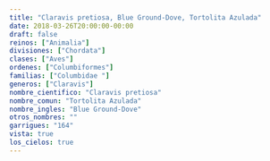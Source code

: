 ```yaml
---
title: "Claravis pretiosa, Blue Ground-Dove, Tortolita Azulada"
date: 2018-03-26T20:00:00-00:00
draft: false
reinos: ["Animalia"]
divisiones: ["Chordata"]
clases: ["Aves"]
ordenes: ["Columbiformes"]
familias: ["Columbidae "]
generos: ["Claravis"]
nombre_cientifico: "Claravis pretiosa"
nombre_comun: "Tortolita Azulada"
nombre_ingles: "Blue Ground-Dove"
otros_nombres: ""
garrigues: "164"
vista: true
los_cielos: true
---
```

